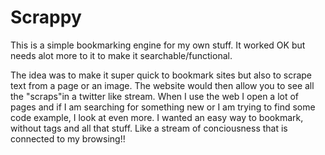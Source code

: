 Scrappy
=======
This is a simple bookmarking engine for my own stuff. It worked OK but needs alot more to it to make it searchable/functional.

The idea was to make it super quick to bookmark sites but also to scrape text from a page or an image. The website would then allow you to see all the "scraps"in a twitter like stream. 
When I use the web I open a lot of pages and if I am searching for something new or I am trying to find some code example, I look at even more. I wanted an easy way to bookmark, without tags and all that stuff. Like a stream of conciousness that is connected to my browsing!!


